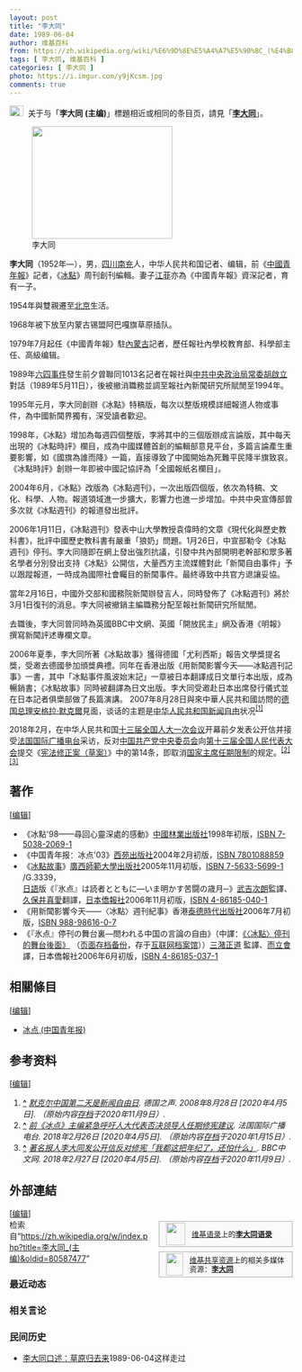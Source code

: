 ```yaml
---
layout: post
title: "李大同"
date: 1989-06-04
author: 维基百科
from: https://zh.wikipedia.org/wiki/%E6%9D%8E%E5%A4%A7%E5%90%8C_(%E4%B8%BB%E7%BC%96)
tags: [ 李大同, 维基百科 ]
categories: [ 李大同 ]
photo: https://i.imgur.com/y9jKcsm.jpg
comments: true
---
```

<div class="mw-content-ltr mw-parser-output" lang="zh" dir="ltr"><div role="note" class="hatnote navigation-not-searchable"><span typeof="mw:File"><a href="/wiki/Wikipedia:%E6%B6%88%E6%AD%A7%E4%B9%89" title="Wikipedia:消歧义"><img alt="" src="//upload.wikimedia.org/wikipedia/commons/thumb/5/5f/Disambig_gray.svg/25px-Disambig_gray.svg.png" decoding="async" width="25" height="19" class="mw-file-element" srcset="//upload.wikimedia.org/wikipedia/commons/thumb/5/5f/Disambig_gray.svg/38px-Disambig_gray.svg.png 1.5x, //upload.wikimedia.org/wikipedia/commons/thumb/5/5f/Disambig_gray.svg/50px-Disambig_gray.svg.png 2x" data-file-width="220" data-file-height="168"></a></span><style data-mw-deduplicate="TemplateStyles:r74069148">body:not(.skin-minerva) .mw-parser-output .ifmobile>.mobile{display:none}body.skin-minerva .mw-parser-output .ifmobile>.nomobile{display:inherit;display:initial}</style><span class="ifmobile"><span class="nomobile">&nbsp;&nbsp;</span><span class="mobile"></span></span>关于与「<b>李大同 (主编)</b>」標題相近或相同的条目页，請見「<b><a href="/wiki/%E6%9D%8E%E5%A4%A7%E5%90%8C" class="mw-disambig" title="李大同">李大同</a></b>」。</div>
<figure class="mw-halign-right" typeof="mw:File/Thumb"><a href="/wiki/File:Voa_chinese_Li_Datong_28jun07_300.jpg" class="mw-file-description"><img src="//upload.wikimedia.org/wikipedia/commons/thumb/4/46/Voa_chinese_Li_Datong_28jun07_300.jpg/250px-Voa_chinese_Li_Datong_28jun07_300.jpg" decoding="async" width="250" height="200" class="mw-file-element" srcset="//upload.wikimedia.org/wikipedia/commons/4/46/Voa_chinese_Li_Datong_28jun07_300.jpg 1.5x" data-file-width="300" data-file-height="240"></a><figcaption>李大同</figcaption></figure>
<p><b>李大同</b>（1952年<span class="useeditintro" title="Template:BLP editintro">—</span>），男，<a href="/wiki/%E5%9B%9B%E5%B7%9D%E7%9C%81" title="四川省">四川</a><a href="/wiki/%E5%8D%97%E5%85%85%E5%B8%82" title="南充市">南充</a>人，中华人民共和国记者、编辑，前《<a href="/wiki/%E4%B8%AD%E5%9B%BD%E9%9D%92%E5%B9%B4%E6%8A%A5" title="中国青年报">中國青年報</a>》記者，《<a href="/wiki/%E5%86%B0%E7%82%B9_(%E4%B8%AD%E5%9B%BD%E9%9D%92%E5%B9%B4%E6%8A%A5)" title="冰点 (中国青年报)">冰點</a>》周刊創刊編輯。妻子<a href="/w/index.php?title=%E6%B1%9F%E8%8F%B2&amp;action=edit&amp;redlink=1" class="new" title="江菲（页面不存在）">江菲</a>亦為《中國青年報》資深記者，育有一子。
</p>
<meta property="mw:PageProp/toc">
<div class="mw-heading mw-heading2"></div>
<p>1954年與雙親遷至<a href="/wiki/%E5%8C%97%E4%BA%AC" class="mw-redirect" title="北京">北京</a>生活。
</p><p>1968年被下放至内蒙古锡盟阿巴嘎旗草原插队。
</p><p>1979年7月起任《中國青年報》駐<a href="/wiki/%E5%85%A7%E8%92%99%E5%8F%A4" class="mw-redirect" title="內蒙古">內蒙古</a>記者，歷任報社內學校教育部、科學部主任、高級编辑。
</p><p>1989年<a href="/wiki/%E5%85%AD%E5%9B%9B%E4%BA%8B%E4%BB%B6" title="六四事件">六四事件</a>發生前夕曾聯同1013名記者在報社與<a href="/wiki/%E4%B8%AD%E5%85%B1%E4%B8%AD%E5%A4%AE%E6%94%BF%E6%B2%BB%E5%B1%80%E5%B8%B8%E5%A7%94" class="mw-redirect" title="中共中央政治局常委">中共中央政治局常委</a><a href="/wiki/%E8%83%A1%E5%95%9F%E7%AB%8B" class="mw-redirect" title="胡啟立">胡啟立</a>對話（1989年5月11日），後被撤消職務並調至報社內新聞研究所賦閒至1994年。
</p><p>1995年元月，李大同創辦《冰點》特稿版，每次以整版規模詳細報道人物或事件，為中國新聞界獨有，深受讀者歡迎。
</p><p>1998年，《冰點》增加為每週四個整版，李將其中的三個版辦成言論版，其中每天出現的《冰點時評》欄目，成為中國媒體首創的編輯部意見平台，多篇言論產生重要影響，如《國旗為誰而降》一篇，直接導致了中國開始為死難平民降半旗致哀。《冰點時評》創辦一年即被中國記協評為「全國報紙名欄目」。
</p><p>2004年6月，《冰點》改版為《冰點週刊》，一次出版四個版，依次為特稿、文化、科學、人物。報道領域進一步擴大，影響力也進一步增加。中共中央宣傳部曾多次就《冰點週刊》的報道發出批評。
</p><p>2006年1月11日，《冰點週刊》發表中山大學教授袁偉時的文章《現代化與歷史教科書》，批評中國歷史教科書有嚴重「狼奶」問題。1月26日，中宣部勒令《冰點週刊》停刊。李大同隨即在網上發出強烈抗議，引發中共內部開明老幹部和眾多著名學者分別發出支持《冰點》公開信，大量西方主流媒體對此「新聞自由事件」予以跟蹤報道，一時成為國際社會矚目的新聞事件。最終導致中共官方退讓妥協。
</p><p>當年2月16日，中國外交部和國務院新聞辦發言人，同時發佈了《冰點週刊》將於3月1日復刊的消息。李大同被撤銷主編職務分配至報社新聞研究所賦閒。
</p><p>去職後，李大同曾同時為英國BBC中文網、英國「開放民主」網及香港《明報》撰寫新聞評述專欄文章。
</p><p>2006年夏季，李大同所著《冰點故事》獲得德國「尤利西斯」報告文學獎提名獎，受邀去德國參加頒獎典禮。同年在香港出版《用新聞影響今天——冰點週刊記事》一書，其中「冰點事件風波始末記」一章被日本翻譯成日文單行本出版，成為暢銷書；《冰點故事》同時被翻譯為日文出版。李大同受邀赴日本出席發行儀式並在日本記者俱樂部做了長篇演講。
2007年8月28日與來中華人民共和國訪問的<a href="/wiki/%E5%BE%B7%E5%9B%BD%E6%80%BB%E7%90%86" title="德国总理">德国总理</a><a href="/wiki/%E5%AE%89%E6%A0%BC%E6%8B%89%C2%B7%E9%BB%98%E5%85%8B%E7%88%BE" title="安格拉·默克爾">安格拉·默克爾</a>見面，谈话的主题是<a href="/wiki/%E4%B8%AD%E5%8D%8E%E4%BA%BA%E6%B0%91%E5%85%B1%E5%92%8C%E5%9B%BD%E6%96%B0%E9%97%BB%E8%87%AA%E7%94%B1" class="mw-redirect" title="中华人民共和国新闻自由">中华人民共和国新闻自由</a>状况<sup id="cite_ref-1" class="reference"><a href="#cite_note-1"><span class="cite-bracket">[</span>1<span class="cite-bracket">]</span></a></sup>
</p><p>2018年2月，在中华人民共和国<a href="/wiki/%E5%8D%81%E4%B8%89%E5%B1%8A%E5%85%A8%E5%9B%BD%E4%BA%BA%E5%A4%A7%E4%B8%80%E6%AC%A1%E4%BC%9A%E8%AE%AE" class="mw-redirect" title="十三届全国人大一次会议">十三届全国人大一次会议</a>开幕前夕发表公开信并接受<a href="/wiki/%E6%B3%95%E5%9B%BD%E5%9B%BD%E9%99%85%E5%B9%BF%E6%92%AD%E7%94%B5%E5%8F%B0" title="法国国际广播电台">法国国际广播电台</a>采访，反对<a href="/wiki/%E4%B8%AD%E5%9B%BD%E5%85%B1%E4%BA%A7%E5%85%9A%E4%B8%AD%E5%A4%AE%E5%A7%94%E5%91%98%E4%BC%9A" title="中国共产党中央委员会">中国共产党中央委员会</a>向<a href="/wiki/%E7%AC%AC%E5%8D%81%E4%B8%89%E5%B1%8A%E5%85%A8%E5%9B%BD%E4%BA%BA%E6%B0%91%E4%BB%A3%E8%A1%A8%E5%A4%A7%E4%BC%9A" title="第十三届全国人民代表大会">第十三届全国人民代表大会</a>提交《<a href="/wiki/%E4%B8%AD%E5%8D%8E%E4%BA%BA%E6%B0%91%E5%85%B1%E5%92%8C%E5%9B%BD%E5%AE%AA%E6%B3%95%E4%BF%AE%E6%AD%A3%E6%A1%88_(2018%E5%B9%B4)" title="中华人民共和国宪法修正案 (2018年)">宪法修正案（草案）</a>》中的第14条，即取消<a href="/wiki/%E5%BA%9F%E9%99%A4%E5%B9%B2%E9%83%A8%E9%A2%86%E5%AF%BC%E8%81%8C%E5%8A%A1%E7%BB%88%E8%BA%AB%E5%88%B6" title="废除干部领导职务终身制">国家主席任期限制</a>的规定。<sup id="cite_ref-2" class="reference"><a href="#cite_note-2"><span class="cite-bracket">[</span>2<span class="cite-bracket">]</span></a></sup><sup id="cite_ref-3" class="reference"><a href="#cite_note-3"><span class="cite-bracket">[</span>3<span class="cite-bracket">]</span></a></sup>
</p>
<div class="mw-heading mw-heading2"><h2 id="著作"><span id=".E8.91.97.E4.BD.9C"></span>著作</h2><span class="mw-editsection"><span class="mw-editsection-bracket">[</span><a href="/w/index.php?title=%E6%9D%8E%E5%A4%A7%E5%90%8C_(%E4%B8%BB%E7%BC%96)&amp;action=edit&amp;section=2" title="编辑章节：著作"><span>编辑</span></a><span class="mw-editsection-bracket">]</span></span></div>
<ul><li>《冰點'98——尋回心靈深處的感動》<a href="/wiki/%E4%B8%AD%E5%9B%BD%E6%9E%97%E4%B8%9A%E5%87%BA%E7%89%88%E7%A4%BE" title="中国林业出版社">中國林業出版社</a>1998年初版，<a href="/wiki/Special:%E7%BD%91%E7%BB%9C%E4%B9%A6%E6%BA%90/7503820691" class="internal mw-magiclink-isbn">ISBN 7-5038-2069-1</a></li>
<li>《中国青年报：冰点'03》<a href="/wiki/%E8%A5%BF%E8%8B%91%E5%87%BA%E7%89%88%E7%A4%BE" class="mw-redirect" title="西苑出版社">西苑出版社</a>2004年2月初版，<a href="/wiki/Special:%E7%BD%91%E7%BB%9C%E4%B9%A6%E6%BA%90/7801088859" class="internal mw-magiclink-isbn">ISBN 7801088859</a></li>
<li>《<a href="/wiki/%E5%86%B0%E7%82%B9_(%E4%B8%AD%E5%9B%BD%E9%9D%92%E5%B9%B4%E6%8A%A5)" title="冰点 (中国青年报)">冰點故事</a>》<a href="/wiki/%E5%B9%BF%E8%A5%BF%E5%B8%88%E8%8C%83%E5%A4%A7%E5%AD%A6%E5%87%BA%E7%89%88%E7%A4%BE" title="广西师范大学出版社">廣西師範大學出版社</a>2005年11月初版，<a href="/wiki/Special:%E7%BD%91%E7%BB%9C%E4%B9%A6%E6%BA%90/7563356991" class="internal mw-magiclink-isbn">ISBN 7-5633-5699-1</a> /G.3339，<br><a href="/wiki/%E6%97%A5%E8%AA%9E" class="mw-redirect" title="日語">日語</a>版《<span lang="ja">『氷点』は読者とともに―いま明かす苦闘の歳月─</span>》<a href="/w/index.php?title=%E6%AD%A6%E5%90%89%E6%AC%A1%E6%9C%97&amp;action=edit&amp;redlink=1" class="new" title="武吉次朗（页面不存在）">武吉次朗</a>監譯、<a href="/w/index.php?title=%E4%B9%85%E4%BF%9D%E4%BA%95%E7%9C%9F%E6%84%9B&amp;action=edit&amp;redlink=1" class="new" title="久保井真愛（页面不存在）">久保井真愛</a>翻譯，<a href="/w/index.php?title=%E6%97%A5%E6%9C%AC%E5%83%91%E5%A0%B1%E7%A4%BE&amp;action=edit&amp;redlink=1" class="new" title="日本僑報社（页面不存在）">日本僑報社</a>2006年11月初版，<a href="/wiki/Special:%E7%BD%91%E7%BB%9C%E4%B9%A6%E6%BA%90/4861850401" class="internal mw-magiclink-isbn">ISBN 4-86185-040-1</a></li>
<li>《用新聞影響今天——〈冰點〉週刊紀事》香港<a href="/w/index.php?title=%E6%B3%B0%E5%BE%B7%E6%99%82%E4%BB%A3%E5%87%BA%E7%89%88%E7%A4%BE&amp;action=edit&amp;redlink=1" class="new" title="泰德時代出版社（页面不存在）">泰德時代出版社</a>2006年7月初版，<a href="/wiki/Special:%E7%BD%91%E7%BB%9C%E4%B9%A6%E6%BA%90/9889861607" class="internal mw-magiclink-isbn">ISBN 988-98616-0-7</a></li>
<li>《<span lang="ja">『氷点』停刊の舞台裏―問われる中国の言論の自由</span>》（中譯：<a rel="nofollow" class="external text" href="http://duan.jp/item/037.html">《〈冰點〉停刊的舞台後面》</a> （<a rel="nofollow" class="external text" href="//web.archive.org/web/20201109164122/http://duan.jp/item/037.html">页面存档备份</a>，存于<a href="/wiki/%E4%BA%92%E8%81%94%E7%BD%91%E6%A1%A3%E6%A1%88%E9%A6%86" title="互联网档案馆">互联网档案馆</a>））<a href="/w/index.php?title=%E4%B8%89%E6%BD%B4%E6%AD%A3%E9%81%93&amp;action=edit&amp;redlink=1" class="new" title="三潴正道（页面不存在）">三潴正道</a> 監譯、<a href="/w/index.php?title=%E8%80%8C%E7%AB%8B%E6%9C%83&amp;action=edit&amp;redlink=1" class="new" title="而立會（页面不存在）">而立會</a> 譯，日本僑報社2006年6月初版，<a href="/wiki/Special:%E7%BD%91%E7%BB%9C%E4%B9%A6%E6%BA%90/4861850371" class="internal mw-magiclink-isbn">ISBN 4-86185-037-1</a></li></ul>
<div class="mw-heading mw-heading2"><h2 id="相關條目"><span id=".E7.9B.B8.E9.97.9C.E6.A2.9D.E7.9B.AE"></span>相關條目</h2><span class="mw-editsection"><span class="mw-editsection-bracket">[</span><a href="/w/index.php?title=%E6%9D%8E%E5%A4%A7%E5%90%8C_(%E4%B8%BB%E7%BC%96)&amp;action=edit&amp;section=3" title="编辑章节：相關條目"><span>编辑</span></a><span class="mw-editsection-bracket">]</span></span></div>
<ul><li><a href="/wiki/%E5%86%B0%E7%82%B9_(%E4%B8%AD%E5%9B%BD%E9%9D%92%E5%B9%B4%E6%8A%A5)" title="冰点 (中国青年报)">冰点 (中国青年报)</a></li></ul>
<div class="mw-heading mw-heading2"><h2 id="参考资料"><span id=".E5.8F.82.E8.80.83.E8.B5.84.E6.96.99"></span>参考资料</h2><span class="mw-editsection"><span class="mw-editsection-bracket">[</span><a href="/w/index.php?title=%E6%9D%8E%E5%A4%A7%E5%90%8C_(%E4%B8%BB%E7%BC%96)&amp;action=edit&amp;section=4" title="编辑章节：参考资料"><span>编辑</span></a><span class="mw-editsection-bracket">]</span></span></div>
<div class="reflist" style="list-style-type: decimal;">
<ol class="references">
<li id="cite_note-1"><span class="mw-cite-backlink"><b><a href="#cite_ref-1">^</a></b></span> <span class="reference-text"><cite class="citation news"><a rel="nofollow" class="external text" href="https://www.dw.com/zh/%E9%BB%98%E5%85%8B%E5%B0%94%E4%B8%AD%E5%9B%BD%E7%AC%AC%E4%BA%8C%E5%A4%A9%E6%98%AF%E6%96%B0%E9%97%BB%E8%87%AA%E7%94%B1%E6%97%A5/a-2755488">默克尔中国第二天是新闻自由日</a>. 德国之声. 2008年8月28日 <span class="reference-accessdate"> [2020年4月5日]</span>. （原始内容<a rel="nofollow" class="external text" href="https://web.archive.org/web/20201109165000/https://www.dw.com/zh/%E9%BB%98%E5%85%8B%E5%B0%94%E4%B8%AD%E5%9B%BD%E7%AC%AC%E4%BA%8C%E5%A4%A9%E6%98%AF%E6%96%B0%E9%97%BB%E8%87%AA%E7%94%B1%E6%97%A5/a-2755488">存档</a>于2020年11月9日）.</cite><span title="ctx_ver=Z39.88-2004&amp;rfr_id=info%3Asid%2Fzh.wikipedia.org%3A%E6%9D%8E%E5%A4%A7%E5%90%8C+%28%E4%B8%BB%E7%BC%96%29&amp;rft.atitle=%E9%BB%98%E5%85%8B%E5%B0%94%E4%B8%AD%E5%9B%BD%E7%AC%AC%E4%BA%8C%E5%A4%A9%E6%98%AF%E6%96%B0%E9%97%BB%E8%87%AA%E7%94%B1%E6%97%A5&amp;rft.date=2008-08-28&amp;rft.genre=article&amp;rft_id=https%3A%2F%2Fwww.dw.com%2Fzh%2F%25E9%25BB%2598%25E5%2585%258B%25E5%25B0%2594%25E4%25B8%25AD%25E5%259B%25BD%25E7%25AC%25AC%25E4%25BA%258C%25E5%25A4%25A9%25E6%2598%25AF%25E6%2596%25B0%25E9%2597%25BB%25E8%2587%25AA%25E7%2594%25B1%25E6%2597%25A5%2Fa-2755488&amp;rft_val_fmt=info%3Aofi%2Ffmt%3Akev%3Amtx%3Ajournal" class="Z3988"><span style="display:none;">&nbsp;</span></span></span>
</li>
<li id="cite_note-2"><span class="mw-cite-backlink"><b><a href="#cite_ref-2">^</a></b></span> <span class="reference-text"><cite class="citation news"><a rel="nofollow" class="external text" href="http://www.rfi.fr/cn/%E6%94%BF%E6%B2%BB/20180226-%E5%89%8D%E5%86%B0%E7%82%B9%E4%B8%BB%E7%BC%96%E7%B4%A7%E6%80%A5%E5%91%BC%E5%90%81%E4%BA%BA%E5%A4%A7%E4%BB%A3%E8%A1%A8%E5%90%A6%E5%86%B3%E9%A2%86%E5%AF%BC%E4%BA%BA%E4%BB%BB%E6%9C%9F%E4%BF%AE%E5%AE%AA%E5%BB%BA%E8%AE%AE">前《冰点》主编紧急呼吁人大代表否决领导人任期修宪建议</a>. 法国国际广播电台. 2018年2月26日 <span class="reference-accessdate"> [2020年4月5日]</span>. （原始内容<a rel="nofollow" class="external text" href="https://web.archive.org/web/20200115221049/http://www.rfi.fr/cn/%E6%94%BF%E6%B2%BB/20180226-%E5%89%8D%E5%86%B0%E7%82%B9%E4%B8%BB%E7%BC%96%E7%B4%A7%E6%80%A5%E5%91%BC%E5%90%81%E4%BA%BA%E5%A4%A7%E4%BB%A3%E8%A1%A8%E5%90%A6%E5%86%B3%E9%A2%86%E5%AF%BC%E4%BA%BA%E4%BB%BB%E6%9C%9F%E4%BF%AE%E5%AE%AA%E5%BB%BA%E8%AE%AE">存档</a>于2020年1月15日）.</cite><span title="ctx_ver=Z39.88-2004&amp;rfr_id=info%3Asid%2Fzh.wikipedia.org%3A%E6%9D%8E%E5%A4%A7%E5%90%8C+%28%E4%B8%BB%E7%BC%96%29&amp;rft.atitle=%E5%89%8D%E3%80%8A%E5%86%B0%E7%82%B9%E3%80%8B%E4%B8%BB%E7%BC%96%E7%B4%A7%E6%80%A5%E5%91%BC%E5%90%81%E4%BA%BA%E5%A4%A7%E4%BB%A3%E8%A1%A8%E5%90%A6%E5%86%B3%E9%A2%86%E5%AF%BC%E4%BA%BA%E4%BB%BB%E6%9C%9F%E4%BF%AE%E5%AE%AA%E5%BB%BA%E8%AE%AE&amp;rft.date=2018-02-26&amp;rft.genre=article&amp;rft_id=http%3A%2F%2Fwww.rfi.fr%2Fcn%2F%25E6%2594%25BF%25E6%25B2%25BB%2F20180226-%25E5%2589%258D%25E5%2586%25B0%25E7%2582%25B9%25E4%25B8%25BB%25E7%25BC%2596%25E7%25B4%25A7%25E6%2580%25A5%25E5%2591%25BC%25E5%2590%2581%25E4%25BA%25BA%25E5%25A4%25A7%25E4%25BB%25A3%25E8%25A1%25A8%25E5%2590%25A6%25E5%2586%25B3%25E9%25A2%2586%25E5%25AF%25BC%25E4%25BA%25BA%25E4%25BB%25BB%25E6%259C%259F%25E4%25BF%25AE%25E5%25AE%25AA%25E5%25BB%25BA%25E8%25AE%25AE&amp;rft_val_fmt=info%3Aofi%2Ffmt%3Akev%3Amtx%3Ajournal" class="Z3988"><span style="display:none;">&nbsp;</span></span></span>
</li>
<li id="cite_note-3"><span class="mw-cite-backlink"><b><a href="#cite_ref-3">^</a></b></span> <span class="reference-text"><cite class="citation news"><a rel="nofollow" class="external text" href="https://www.bbc.com/zhongwen/trad/chinese-news-43209195">著名报人李大同发公开信反对修宪「我都这把年纪了，还怕什么」</a>. BBC中文网. 2018年2月27日 <span class="reference-accessdate"> [2020年4月5日]</span>. （原始内容<a rel="nofollow" class="external text" href="https://web.archive.org/web/20201109164120/https://www.bbc.com/zhongwen/trad/chinese-news-43209195">存档</a>于2020年11月9日）.</cite><span title="ctx_ver=Z39.88-2004&amp;rfr_id=info%3Asid%2Fzh.wikipedia.org%3A%E6%9D%8E%E5%A4%A7%E5%90%8C+%28%E4%B8%BB%E7%BC%96%29&amp;rft.atitle=%E8%91%97%E5%90%8D%E6%8A%A5%E4%BA%BA%E6%9D%8E%E5%A4%A7%E5%90%8C%E5%8F%91%E5%85%AC%E5%BC%80%E4%BF%A1%E5%8F%8D%E5%AF%B9%E4%BF%AE%E5%AE%AA%E3%80%8C%E6%88%91%E9%83%BD%E8%BF%99%E6%8A%8A%E5%B9%B4%E7%BA%AA%E4%BA%86%EF%BC%8C%E8%BF%98%E6%80%95%E4%BB%80%E4%B9%88%E3%80%8D&amp;rft.date=2018-02-27&amp;rft.genre=article&amp;rft_id=https%3A%2F%2Fwww.bbc.com%2Fzhongwen%2Ftrad%2Fchinese-news-43209195&amp;rft_val_fmt=info%3Aofi%2Ffmt%3Akev%3Amtx%3Ajournal" class="Z3988"><span style="display:none;">&nbsp;</span></span></span>
</li>
</ol></div>
<div class="mw-heading mw-heading2"><h2 id="外部連結"><span id=".E5.A4.96.E9.83.A8.E9.80.A3.E7.B5.90"></span>外部連結</h2><span class="mw-editsection"><span class="mw-editsection-bracket">[</span><a href="/w/index.php?title=%E6%9D%8E%E5%A4%A7%E5%90%8C_(%E4%B8%BB%E7%BC%96)&amp;action=edit&amp;section=5" title="编辑章节：外部連結"><span>编辑</span></a><span class="mw-editsection-bracket">]</span></span></div>
<style data-mw-deduplicate="TemplateStyles:r82655521">.mw-parser-output .side-box{margin:4px 0;box-sizing:border-box;border:1px solid #aaa;font-size:88%;line-height:1.25em;background-color:#f9f9f9;display:flow-root}.mw-parser-output .side-box-abovebelow,.mw-parser-output .side-box-text{padding:0.25em 0.9em}.mw-parser-output .side-box-image{padding:2px 0 2px 0.9em;text-align:center}.mw-parser-output .side-box-imageright{padding:2px 0.9em 2px 0;text-align:center}@media(min-width:500px){.mw-parser-output .side-box-flex{display:flex;align-items:center}.mw-parser-output .side-box-text{flex:1}}@media(min-width:720px){.mw-parser-output .side-box{width:238px}.mw-parser-output .side-box-right{clear:right;float:right;margin-left:1em}.mw-parser-output .side-box-left{margin-right:1em}}</style><div class="side-box side-box-right plainlinks sistersitebox" style="font-size:small;"><style data-mw-deduplicate="TemplateStyles:r82655520">.mw-parser-output .plainlist ol,.mw-parser-output .plainlist ul{line-height:inherit;list-style:none;margin:0;padding:0}.mw-parser-output .plainlist ol li,.mw-parser-output .plainlist ul li{margin-bottom:0}</style>
<div class="side-box-flex">
<div class="side-box-image"><span class="noviewer" typeof="mw:File"><span><img alt="" src="//upload.wikimedia.org/wikipedia/commons/thumb/f/fa/Wikiquote-logo.svg/34px-Wikiquote-logo.svg.png" decoding="async" width="34" height="40" class="mw-file-element" srcset="//upload.wikimedia.org/wikipedia/commons/thumb/f/fa/Wikiquote-logo.svg/51px-Wikiquote-logo.svg.png 1.5x, //upload.wikimedia.org/wikipedia/commons/thumb/f/fa/Wikiquote-logo.svg/68px-Wikiquote-logo.svg.png 2x" data-file-width="300" data-file-height="355"></span></span></div>
<div class="side-box-text plainlist"><a href="/wiki/%E7%BB%B4%E5%9F%BA%E8%AF%AD%E5%BD%95" title="维基语录">维基语录</a>上的<b><a href="https://zh.wikiquote.org/wiki/%E6%9D%8E%E5%A4%A7%E5%90%8C" class="extiw" title="q:李大同">李大同语录</a></b></div></div>
</div>
<link rel="mw-deduplicated-inline-style" href="mw-data:TemplateStyles:r82655521"><div class="side-box side-box-right plainlinks sistersitebox" style="font-size:small;"><link rel="mw-deduplicated-inline-style" href="mw-data:TemplateStyles:r82655520">
<div class="side-box-flex">
<div class="side-box-image"><span class="noviewer" typeof="mw:File"><span><img alt="" src="//upload.wikimedia.org/wikipedia/commons/thumb/4/4a/Commons-logo.svg/30px-Commons-logo.svg.png" decoding="async" width="30" height="40" class="mw-file-element" srcset="//upload.wikimedia.org/wikipedia/commons/thumb/4/4a/Commons-logo.svg/45px-Commons-logo.svg.png 1.5x, //upload.wikimedia.org/wikipedia/commons/thumb/4/4a/Commons-logo.svg/59px-Commons-logo.svg.png 2x" data-file-width="1024" data-file-height="1376"></span></span></div>
<div class="side-box-text plainlist"><a href="/wiki/%E7%BB%B4%E5%9F%BA%E5%85%B1%E4%BA%AB%E8%B5%84%E6%BA%90" title="维基共享资源">维基共享资源</a>上的相关多媒体资源：<a href="https://commons.wikimedia.org/wiki/Category:Li_Datong" class="extiw" title="commons:Category:Li Datong"><span style="font-weight:bold;">李大同</span></a></div></div>
</div>

<!-- 
NewPP limit report
Parsed by mw‐api‐ext.codfw.main‐686b8b9795‐95kc8
Cached time: 20240812134823
Cache expiry: 2592000
Reduced expiry: false
Complications: [show‐toc]
CPU time usage: 0.285 seconds
Real time usage: 0.397 seconds
Preprocessor visited node count: 2261/1000000
Post‐expand include size: 21723/2097152 bytes
Template argument size: 1268/2097152 bytes
Highest expansion depth: 25/100
Expensive parser function count: 5/500
Unstrip recursion depth: 0/20
Unstrip post‐expand size: 7962/5000000 bytes
Lua time usage: 0.120/10.000 seconds
Lua memory usage: 3220465/52428800 bytes
Number of Wikibase entities loaded: 1/400
-->
<!--
Transclusion expansion time report (%,ms,calls,template)
100.00%  336.377      1 -total
 26.58%   89.402      1 Template:Otheruses
 25.35%   85.279      1 Template:Hatnote
 20.69%   69.608      2 Template:Sister_project
 20.16%   67.813      2 Template:Side_box
 19.30%   64.937      1 Template:Reflist
 17.48%   58.811      3 Template:Cite_news
 15.55%   52.316      1 Template:Commonscat
 13.34%   44.868      1 Template:Authority_control
  9.33%   31.378      2 Template:Lang
-->

<!-- Saved in parser cache with key zhwiki:pcache:idhash:236938-0!canonical!zh and timestamp 20240812134823 and revision id 80587477. Rendering was triggered because: unknown
 -->
</div><!--esi <esi:include src="/esitest-fa8a495983347898/content" /> --><noscript><img src="https://login.wikimedia.org/wiki/Special:CentralAutoLogin/start?type=1x1" alt="" width="1" height="1" style="border: none; position: absolute;"></noscript>
<div class="printfooter" data-nosnippet="">检索自“<a dir="ltr" href="https://zh.wikipedia.org/w/index.php?title=李大同_(主编)&amp;oldid=80587477">https://zh.wikipedia.org/w/index.php?title=李大同_(主编)&amp;oldid=80587477</a>”</div><div id="recent-news"><h3>最近动态</h3><ul></ul></div><div id="open-opinion"><h3>相关言论</h3><ul></ul></div><div id="mjls-record"><h3>民间历史</h3><ul><li><a href="https://nodebe4.github.io/mjlsh/1989-06-04/%E6%9D%8E%E5%A4%A7%E5%90%8C%E5%8F%A3%E8%BF%B0-%E8%8D%89%E5%8E%9F%E5%BD%92%E5%8E%BB%E6%9D%A5/" title="李大同口述">李大同口述：草原归去来</a><time>1989-06-04</time><a class="tag">这样走过</a></li>
</ul></div>